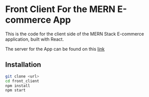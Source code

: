# Front Client For the MERN E-commerce App

This is the code for the client side of the MERN Stack E-commerce application, built with React.

The server for the App can be found on this [link](https://github.com/Joseph-Mutua/backend_server)

## Installation

```bash
git clone <url>
cd front_client
npm install
npm start
```
